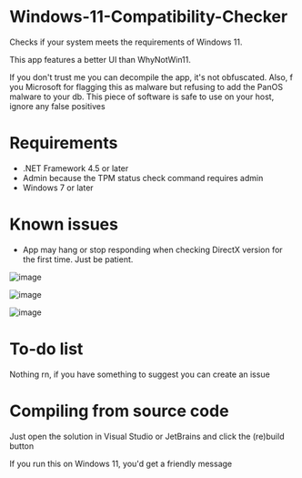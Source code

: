 # Windows-11-Compatibility-Checker
Checks if your system meets the requirements of Windows 11.

This app features a better UI than WhyNotWin11.

If you don't trust me you can decompile the app, it's not obfuscated. Also, f you Microsoft for flagging this as malware but refusing to add the PanOS malware to your db. This piece of software is safe to use on your host, ignore any false positives

# Requirements
- .NET Framework 4.5 or later
- Admin because the TPM status check command requires admin
- Windows 7 or later

# Known issues
- App may hang or stop responding when checking DirectX version for the first time. Just be patient.

![image](https://user-images.githubusercontent.com/63195743/126579557-7b65a81f-b2c4-4206-a9a4-72f8c8735976.png)

![image](https://user-images.githubusercontent.com/63195743/126023706-832788be-4fa1-4067-8b7c-637261e2a565.png)

![image](https://user-images.githubusercontent.com/63195743/126579587-6557ad5e-3d9b-4da4-b930-d26bc0add916.png)

# To-do list

Nothing rn, if you have something to suggest you can create an issue

# Compiling from source code

Just open the solution in Visual Studio or JetBrains and click the (re)build button

If you run this on Windows 11, you'd get a friendly message
